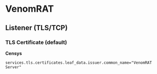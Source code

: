 # VenomRAT

## Listener (TLS/TCP)

### TLS Certificate (default)

**Censys**

```text
services.tls.certificates.leaf_data.issuer.common_name="VenomRAT Server"
```
